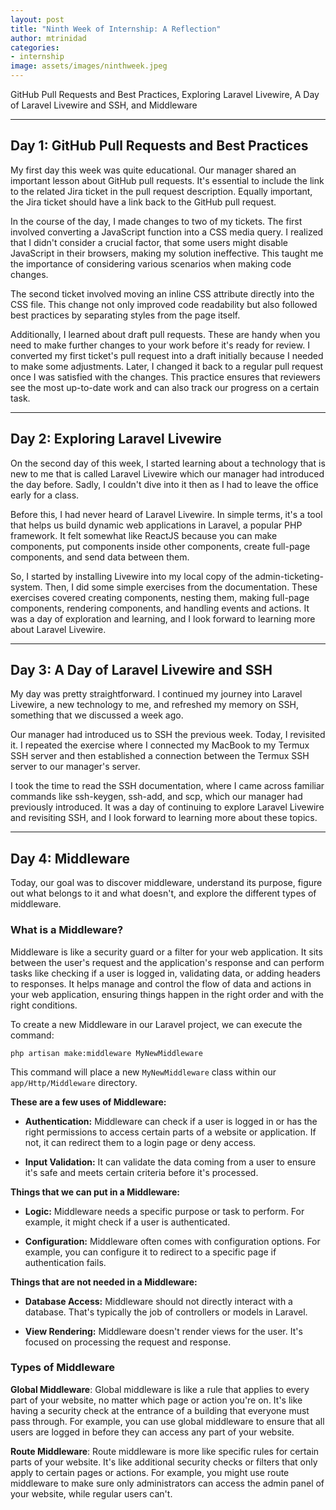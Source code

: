 ```yaml
---
layout: post
title: "Ninth Week of Internship: A Reflection"
author: mtrinidad
categories: 
- internship
image: assets/images/ninthweek.jpeg
---
```

GitHub Pull Requests and Best Practices, Exploring Laravel Livewire, A Day of Laravel Livewire and SSH, and Middleware 

---
## Day 1: GitHub Pull Requests and Best Practices

My first day this week was quite educational. Our manager shared an important lesson about GitHub pull requests. It's essential to include the link to the related Jira ticket in the pull request description. Equally important, the Jira ticket should have a link back to the GitHub pull request.

In the course of the day, I made changes to two of my tickets. The first involved converting a JavaScript function into a CSS media query. I realized that I didn't consider a crucial factor, that some users might disable JavaScript in their browsers, making my solution ineffective. This taught me the importance of considering various scenarios when making code changes.

The second ticket involved moving an inline CSS attribute directly into the CSS file. This change not only improved code readability but also followed best practices by separating styles from the page itself.

Additionally, I learned about draft pull requests. These are handy when you need to make further changes to your work before it's ready for review. I converted my first ticket's pull request into a draft initially because I needed to make some adjustments. Later, I changed it back to a regular pull request once I was satisfied with the changes. This practice ensures that reviewers see the most up-to-date work and can also track our progress on a certain task. 

---
## Day 2: Exploring Laravel Livewire

On the second day of this week, I started learning about a technology that is new to me that is called Laravel Livewire which our manager had introduced the day before. Sadly, I couldn't dive into it then as I had to leave the office early for a class.

Before this, I had never heard of Laravel Livewire. In simple terms, it's a tool that helps us build dynamic web applications in Laravel, a popular PHP framework. It felt somewhat like ReactJS because you can make components, put components inside other components, create full-page components, and send data between them.

So, I started by installing Livewire into my local copy of the admin-ticketing-system. Then, I did some simple exercises from the documentation. These exercises covered creating components, nesting them, making full-page components, rendering components, and handling events and actions. It was a day of exploration and learning, and I look forward to learning more about Laravel Livewire.

---
## Day 3: A Day of Laravel Livewire and SSH

My day was pretty straightforward. I continued my journey into Laravel Livewire, a new technology to me, and refreshed my memory on SSH, something that we discussed a week ago.

Our manager had introduced us to SSH the previous week. Today, I revisited it. I repeated the exercise where I connected my MacBook to my Termux SSH server and then established a connection between the Termux SSH server to our manager's server.

I took the time to read the SSH documentation, where I came across familiar commands like ssh-keygen, ssh-add, and scp, which our manager had previously introduced. It was a day of continuing to explore Laravel Livewire and revisiting SSH, and I look forward to learning more about these topics.

---
## Day 4: Middleware

Today, our goal was to discover middleware, understand its purpose, figure out what belongs to it and what doesn't, and explore the different types of middleware.

### What is a Middleware?
Middleware is like a security guard or a filter for your web application. It sits between the user's request and the application's response and can perform tasks like checking if a user is logged in, validating data, or adding headers to responses. It helps manage and control the flow of data and actions in your web application, ensuring things happen in the right order and with the right conditions.

To create a new Middleware in our Laravel project, we can execute the command:
````
php artisan make:middleware MyNewMiddleware
````
This command will place a new `MyNewMiddleware` class within our `app/Http/Middleware` directory.

**These are a few uses of Middleware:**

- **Authentication:** Middleware can check if a user is logged in or has the right permissions to access certain parts of a website or application. If not, it can redirect them to a login page or deny access.
    
- **Input Validation:** It can validate the data coming from a user to ensure it's safe and meets certain criteria before it's processed.

**Things that we can put in a Middleware:**

- **Logic:** Middleware needs a specific purpose or task to perform. For example, it might check if a user is authenticated.
    
- **Configuration:** Middleware often comes with configuration options. For example, you can configure it to redirect to a specific page if authentication fails.
    

**Things that are not needed in a Middleware:**

- **Database Access:** Middleware should not directly interact with a database. That's typically the job of controllers or models in Laravel.
    
- **View Rendering:** Middleware doesn't render views for the user. It's focused on processing the request and response.


### Types of Middleware

**Global Middleware**: Global middleware is like a rule that applies to every part of your website, no matter which page or action you're on. It's like having a security check at the entrance of a building that everyone must pass through. For example, you can use global middleware to ensure that all users are logged in before they can access any part of your website.

**Route Middleware**: Route middleware is more like specific rules for certain parts of your website. It's like additional security checks or filters that only apply to certain pages or actions. For example, you might use route middleware to make sure only administrators can access the admin panel of your website, while regular users can't.



